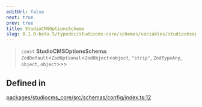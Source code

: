 ```yaml
---
editUrl: false
next: true
prev: true
title: StudioCMSOptionsSchema
slug: 0.1.0-beta.5/typedoc/studiocms-core/schemas/variables/studiocmsoptionsschema
---
```


> `const` **StudioCMSOptionsSchema**: `ZodDefault`\<`ZodOptional`\<`ZodObject`\<`object`, `"strip"`, `ZodTypeAny`, `object`, `object`>>>

## Defined in

[packages/studiocms\_core/src/schemas/config/index.ts:12](https://github.com/astrolicious/studiocms/tree/main/packages/studiocms_core/src/schemas/config/index.ts#L12)
